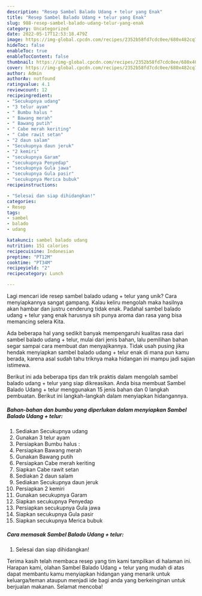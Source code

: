 ```yaml
---
description: "Resep Sambel Balado Udang + telur yang Enak"
title: "Resep Sambel Balado Udang + telur yang Enak"
slug: 988-resep-sambel-balado-udang-telur-yang-enak
category: Uncategorized
date: 2022-05-17T12:53:18.479Z
image: https://img-global.cpcdn.com/recipes/2352b58fd7cdc0ee/680x482cq70/sambel-balado-udang-telur-foto-resep-utama.jpg
hideToc: false
enableToc: true
enableTocContent: false
thumbnail: https://img-global.cpcdn.com/recipes/2352b58fd7cdc0ee/680x482cq70/sambel-balado-udang-telur-foto-resep-utama.jpg
cover: https://img-global.cpcdn.com/recipes/2352b58fd7cdc0ee/680x482cq70/sambel-balado-udang-telur-foto-resep-utama.jpg
author: Admin
authorAv: notfound
ratingvalue: 4.1
reviewcount: 12
recipeingredient:
- "Secukupnya udang"
- "3 telur ayam"
- " Bumbu halus "
- " Bawang merah"
- " Bawang putih"
- " Cabe merah keriting"
- " Cabe rawit setan"
- "2 daun salam"
- "Secukupnya daun jeruk"
- "2 kemiri"
- "secukupnya Garam"
- "secukupnya Penyedap"
- "secukupnya Gula jawa"
- "secukupnya Gula pasir"
- "secukupnya Merica bubuk"
recipeinstructions:

- "Selesai dan siap dihidangkan!"
categories:
- Resep
tags:
- sambel
- balado
- udang

katakunci: sambel balado udang 
nutrition: 151 calories
recipecuisine: Indonesian
preptime: "PT12M"
cooktime: "PT34M"
recipeyield: "2"
recipecategory: Lunch

---
```





Lagi mencari ide resep sambel balado udang + telur yang unik? Cara menyiapkannya sangat gampang. Kalau keliru mengolah maka hasilnya akan hambar dan justru cenderung tidak enak. Padahal sambel balado udang + telur yang enak harusnya sih punya aroma dan rasa yang bisa memancing selera Kita.







Ada beberapa hal yang sedikit banyak mempengaruhi kualitas rasa dari sambel balado udang + telur, mulai dari jenis bahan, lalu pemilihan bahan segar sampai cara membuat dan menyajikannya. Tidak usah pusing jika hendak menyiapkan sambel balado udang + telur enak di mana pun kamu berada, karena asal sudah tahu triknya maka hidangan ini mampu jadi sajian istimewa.






Berikut ini ada beberapa tips dan trik praktis dalam mengolah sambel balado udang + telur yang siap dikreasikan. Anda bisa membuat Sambel Balado Udang + telur menggunakan 15 jenis bahan dan 0 langkah pembuatan. Berikut ini langkah-langkah dalam menyiapkan hidangannya.

<!--inarticleads1-->

##### Bahan-bahan dan bumbu yang diperlukan dalam menyiapkan Sambel Balado Udang + telur:

1. Sediakan Secukupnya udang
1. Gunakan 3 telur ayam
1. Persiapkan  Bumbu halus :
1. Persiapkan  Bawang merah
1. Gunakan  Bawang putih
1. Persiapkan  Cabe merah keriting
1. Siapkan  Cabe rawit setan
1. Sediakan 2 daun salam
1. Sediakan Secukupnya daun jeruk
1. Persiapkan 2 kemiri
1. Gunakan secukupnya Garam
1. Siapkan secukupnya Penyedap
1. Persiapkan secukupnya Gula jawa
1. Siapkan secukupnya Gula pasir
1. Siapkan secukupnya Merica bubuk




<!--inarticleads2-->

##### Cara memasak Sambel Balado Udang + telur:


1. Selesai dan siap dihidangkan!



Terima kasih telah membaca resep yang tim kami tampilkan di halaman ini. Harapan kami, olahan Sambel Balado Udang + telur yang mudah di atas dapat membantu kamu menyiapkan hidangan yang menarik untuk keluarga/teman ataupun menjadi ide bagi anda yang berkeinginan untuk berjualan makanan. Selamat mencoba!
